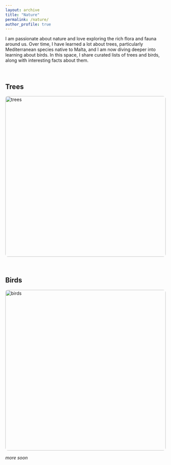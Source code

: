 ```yaml
---
layout: archive
title: "Nature"
permalink: /nature/
author_profile: true
---
```



I am passionate about nature and love exploring the rich flora and fauna around us. Over time, I have learned a lot about trees, particularly Mediterranean species native to Malta, and I am now diving deeper into learning about birds. In this space, I share curated lists of trees and birds, along with interesting facts about them.

<div style="display: flex; flex-wrap: wrap; gap: 2rem; margin-top: 2rem;">
  <div style="flex: 1; min-width: 300px;">
    <h2>Trees</h2>
    <div style="width: 100%; aspect-ratio: 1 / 1; overflow: hidden; border-radius: 8px;">
      <img src="/images/" alt="trees" style="width: 100%; height: 100%; object-fit: cover; display: block;">
    </div>
  </div>
  
  <div style="flex: 1; min-width: 300px;">
    <h2>Birds</h2>
    <div style="width: 100%; aspect-ratio: 1 / 1; overflow: hidden; border-radius: 8px;">
      <img src="/images/" alt="birds" style="width: 100%; height: 100%; object-fit: cover; display: block;">
    </div>
  </div>
</div>

_more soon_
